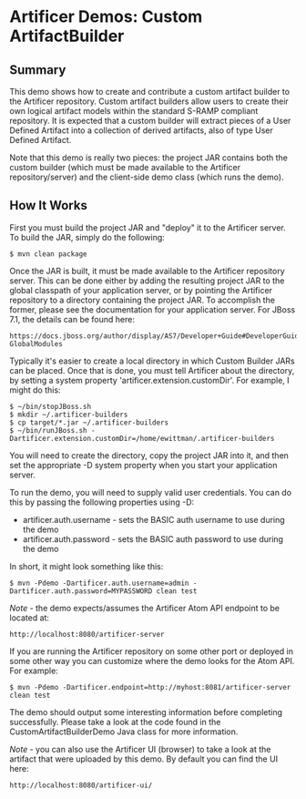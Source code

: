 # Artificer Demos: Custom ArtifactBuilder

## Summary

This demo shows how to create and contribute a custom artifact builder to the Artificer
repository.  Custom artifact builders allow users to create their own logical artifact
models within the standard S-RAMP compliant repository.  It is expected that a custom
builder will extract pieces of a User Defined Artifact into a collection of derived
artifacts, also of type User Defined Artifact.

Note that this demo is really two pieces:  the project JAR contains both the custom
builder (which must be made available to the Artificer repository/server) and the
client-side demo class (which runs the demo).

## How It Works

First you must build the project JAR and "deploy" it to the Artificer server.  To
build the JAR, simply do the following:

    $ mvn clean package

Once the JAR is built, it must be made available to the Artificer repository server.  This
can be done either by adding the resulting project JAR to the global classpath of your
application server, or by pointing the Artificer repository to a directory containing the
project JAR.  To accomplish the former, please see the documentation for your 
application server.  For JBoss 7.1, the details can be found here:

    https://docs.jboss.org/author/display/AS7/Developer+Guide#DeveloperGuide-GlobalModules

Typically it's easier to create a local directory in which Custom Builder JARs can be
placed.  Once that is done, you must tell Artificer about the directory, by setting a
system property 'artificer.extension.customDir'.  For example, I might do this:

    $ ~/bin/stopJBoss.sh
    $ mkdir ~/.artificer-builders
    $ cp target/*.jar ~/.artificer-builders
    $ ~/bin/runJBoss.sh -Dartificer.extension.customDir=/home/ewittman/.artificer-builders

You will need to create the directory, copy the project JAR into it, and then set the
appropriate -D system property when you start your application server.

To run the demo, you will need to supply valid user credentials.  You can do this
by passing the following properties using -D:

* artificer.auth.username - sets the BASIC auth username to use during the demo
* artificer.auth.password - sets the BASIC auth password to use during the demo

In short, it might look something like this:

	$ mvn -Pdemo -Dartificer.auth.username=admin -Dartificer.auth.password=MYPASSWORD clean test

*Note* - the demo expects/assumes the Artificer Atom API endpoint to be located at:

	http://localhost:8080/artificer-server

If you are running the Artificer repository on some other port or deployed in some other way
you can customize where the demo looks for the Atom API.  For example:

	$ mvn -Pdemo -Dartificer.endpoint=http://myhost:8081/artificer-server clean test

The demo should output some interesting information before completing successfully.  Please
take a look at the code found in the CustomArtifactBuilderDemo Java class for more information.

*Note* - you can also use the Artificer UI (browser) to take a look at the artifact that were
uploaded by this demo.  By default you can find the UI here:

	http://localhost:8080/artificer-ui/
